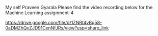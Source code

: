 My self Praveen Gyarala Please find the video recording below for the Machine Learning assignment-4

https://drive.google.com/file/d/1ZNRt4vBq58-0aDMZhQvZJD91CxnNfJRs/view?usp=share_link
